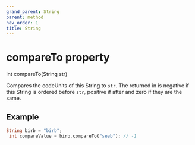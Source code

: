 ```yaml
---
grand_parent: String
parent: method
nav_order: 1
title: String
---
```


# compareTo property

int compareTo(String str)

Compares the codeUnits of this String to `str`. The returned in is negative if this String is ordered before `str`, positive if after and zero if they are the same. 

## Example
```dart
String birb = "birb";
 int compareValue = birb.compareTo("seeb"); // -1
```

